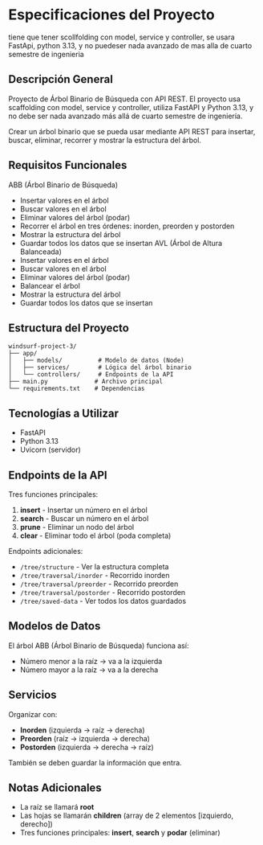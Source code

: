 # Especificaciones del Proyecto
tiene que tener scollfolding con model, service y controller, se usara FastApi, python 3.13, y no puedeser nada avanzado de mas alla de cuarto semestre de ingenieria
## Descripción General
Proyecto de Árbol Binario de Búsqueda con API REST. El proyecto usa scaffolding con model, service y controller, utiliza FastAPI y Python 3.13, y no debe ser nada avanzado más allá de cuarto semestre de ingeniería.

Crear un árbol binario que se pueda usar mediante API REST para insertar, buscar, eliminar, recorrer y mostrar la estructura del árbol.

## Requisitos Funcionales
ABB (Árbol Binario de Búsqueda)
- Insertar valores en el árbol
- Buscar valores en el árbol
- Eliminar valores del árbol (podar)
- Recorrer el árbol en tres órdenes: inorden, preorden y postorden
- Mostrar la estructura del árbol
- Guardar todos los datos que se insertan
AVL (Árbol de Altura Balanceada)
- Insertar valores en el árbol
- Buscar valores en el árbol
- Eliminar valores del árbol (podar)
- Balancear el árbol
- Mostrar la estructura del árbol
- Guardar todos los datos que se insertan
## Estructura del Proyecto
```
windsurf-project-3/
├── app/
│   ├── models/          # Modelo de datos (Node)
│   ├── services/        # Lógica del árbol binario
│   └── controllers/     # Endpoints de la API
├── main.py             # Archivo principal
└── requirements.txt    # Dependencias
```

## Tecnologías a Utilizar
- FastAPI
- Python 3.13
- Uvicorn (servidor)

## Endpoints de la API
Tres funciones principales:
1. **insert** - Insertar un número en el árbol
2. **search** - Buscar un número en el árbol
3. **prune** - Eliminar un nodo del árbol
4. **clear** - Eliminar todo el árbol (poda completa)

Endpoints adicionales:
- `/tree/structure` - Ver la estructura completa
- `/tree/traversal/inorder` - Recorrido inorden
- `/tree/traversal/preorder` - Recorrido preorden
- `/tree/traversal/postorder` - Recorrido postorden
- `/tree/saved-data` - Ver todos los datos guardados

## Modelos de Datos
El árbol ABB (Árbol Binario de Búsqueda) funciona así:
- Número menor a la raíz → va a la izquierda
- Número mayor a la raíz → va a la derecha

## Servicios
Organizar con:
- **Inorden** (izquierda → raíz → derecha)
- **Preorden** (raíz → izquierda → derecha)
- **Postorden** (izquierda → derecha → raíz)

También se deben guardar la información que entra.

## Notas Adicionales
- La raíz se llamará **root**
- Las hojas se llamarán **children** (array de 2 elementos [izquierdo, derecho])
- Tres funciones principales: **insert**, **search** y **podar** (eliminar)